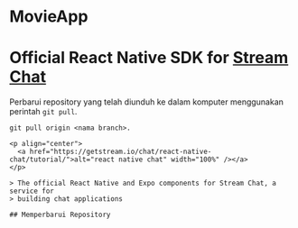 # MovieApp

# Official React Native SDK for [Stream Chat](https://getstream.io/chat/)


Perbarui repository yang telah diunduh ke dalam komputer menggunakan perintah
`git pull`.

```
git pull origin <nama branch>.

<p align="center">
  <a href="https://getstream.io/chat/react-native-chat/tutorial/">alt="react native chat" width="100%" /></a>
</p>

> The official React Native and Expo components for Stream Chat, a service for
> building chat applications

## Memperbarui Repository

